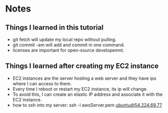 # Notes

## Things I learned in this tutorial

- git fetch will update my local repo without pulling.
- git commit -am will add and commit in one command.
- licenses are important for open-source developemnt.

## Things I learned after creating my EC2 instance
- EC2 instances are the server hosting a web server and they have ips where I can access to them.
- Every time I reboot or restart my EC2 instance, its ip will change.
- To avoid this, I can create an elastic IP address and associate it with the EC2 instance.
- how to ssh into my server: ssh -i awsServer.pem ubuntu@54.224.69.77 